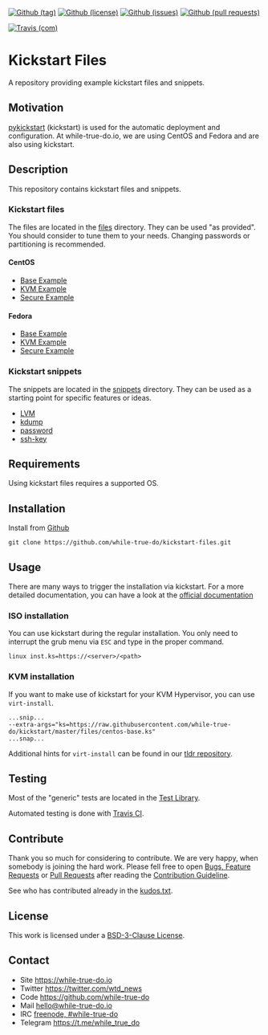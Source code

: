 <!--
name: README.md
description: This file contains important information for the repository.
author: while-true-do.io
contact: hello@while-true-do.io
license: BSD-3-Clause
-->

<!-- github shields -->
[![Github (tag)](https://img.shields.io/github/tag/while-true-do/kickstart-files.svg)](https://github.com/while-true-do/kickstart-files/tags)
[![Github (license)](https://img.shields.io/github/license/while-true-do/kickstart-files.svg)](https://github.com/while-true-do/kickstart-files/blob/master/LICENSE)
[![Github (issues)](https://img.shields.io/github/issues/while-true-do/kickstart-files.svg)](https://github.com/while-true-do/kickstart-files/issues)
[![Github (pull requests)](https://img.shields.io/github/issues-pr/while-true-do/kickstart-files.svg)](https://github.com/while-true-do/kickstart-files/pulls)
<!-- travis shields -->
[![Travis (com)](https://img.shields.io/travis/com/while-true-do/kickstart-files.svg)](https://travis-ci.com/while-true-do/kickstart-files)

# Kickstart Files

A repository providing example kickstart files and snippets.

## Motivation

[pykickstart](https://pykickstart.readthedocs.io/en/latest/) (kickstart) is
used for the automatic deployment and configuration. At while-true-do.io, we are
using CentOS and Fedora and are also using kickstart.

## Description

This repository contains kickstart files and snippets.

### Kickstart files

The files are located in the [files](./files) directory. They can be used "as
provided". You should consider to tune them to your needs. Changing passwords
or partitioning is recommended.

#### CentOS

-   [Base Example](files/centos-base.ks)
-   [KVM Example](files/centos-kvm.ks)
-   [Secure Example](files/centos-secure.ks)

#### Fedora

-   [Base Example](files/fedora-base.ks)
-   [KVM Example](files/fedora-kvm.ks)
-   [Secure Example](files/fedora-secure.ks)

### Kickstart snippets

The snippets are located in the [snippets](./snippets) directory. They can be
used as a starting point for specific features or ideas.

- [LVM](./snippets/lvm.ks.md)
- [kdump](./snippers/kdump.ks.md)
- [password](./snippets/password.ks.md)
- [ssh-key](./snippets/ssh-key.ks.md)

## Requirements

Using kickstart files requires a supported OS.

## Installation

Install from [Github](https://github.com/while-true-do/kickstart-files)
```
git clone https://github.com/while-true-do/kickstart-files.git
```

## Usage

There are many ways to trigger the installation via kickstart. For a more detailed documentation, you can have a look at the [official documentation](https://pykickstart.readthedocs.io/en/latest/kickstart-docs.html#chapter-12-starting-a-kickstart-installation)

### ISO installation

You can use kickstart during the regular installation. You only need to interrupt the grub menu via `ESC` and type in the proper command.

```
linux inst.ks=https://<server>/<path>
```

### KVM installation

If you want to make use of kickstart for your KVM Hypervisor, you can use `virt-install`.

```
...snip...
--extra-args="ks=https://raw.githubusercontent.com/while-true-do/kickstart/master/files/centos-base.ks"
...snap...
```

Additional hints for `virt-install` can be found in our [tldr repository](https://github.com/while-true-do/tldr/blob/master/cheatsheets/virt-install.md).

## Testing

Most of the "generic" tests are located in the
[Test Library](https://github.com/while-true-do/test-library).

Automated testing is done with [Travis CI](https://travis-ci.com).

## Contribute

Thank you so much for considering to contribute. We are very happy, when somebody
is joining the hard work. Please fell free to open
[Bugs, Feature Requests](https://github.com/while-true-do/kickstart-files/issues)
or [Pull Requests](https://github.com/while-true-do/kickstart-files/pulls) after
reading the [Contribution Guideline](https://github.com/while-true-do/doc-library/blob/master/docs/CONTRIBUTING.md).

See who has contributed already in the [kudos.txt](./kudos.txt).

## License

This work is licensed under a [BSD-3-Clause License](https://opensource.org/licenses/BSD-3-Clause).

## Contact

-   Site <https://while-true-do.io>
-   Twitter <https://twitter.com/wtd_news>
-   Code <https://github.com/while-true-do>
-   Mail [hello@while-true-do.io](mailto:hello@while-true-do.io)
-   IRC [freenode, #while-true-do](https://webchat.freenode.net/?channels=while-true-do)
-   Telegram <https://t.me/while_true_do>
